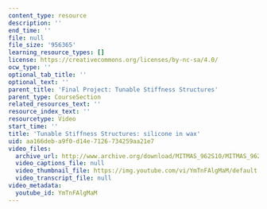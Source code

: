 ```yaml
---
content_type: resource
description: ''
end_time: ''
file: null
file_size: '956365'
learning_resource_types: []
license: https://creativecommons.org/licenses/by-nc-sa/4.0/
ocw_type: ''
optional_tab_title: ''
optional_text: ''
parent_title: 'Final Project: Tunable Stiffness Structures'
parent_type: CourseSection
related_resources_text: ''
resource_index_text: ''
resourcetype: Video
start_time: ''
title: 'Tunable Stiffness Structures: silicone in wax'
uid: aa166deb-a9f0-d14e-7126-734259aa21e7
video_files:
  archive_url: http://www.archive.org/download/MITMAS_962S10/MITMAS_962S10assn9_tunable_vid1_300k.mp4
  video_captions_file: null
  video_thumbnail_file: https://img.youtube.com/vi/YmTnFAlgMaM/default.jpg
  video_transcript_file: null
video_metadata:
  youtube_id: YmTnFAlgMaM
---
```

